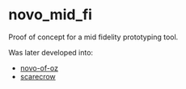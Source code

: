 novo_mid_fi
===========

Proof of concept for a mid fidelity prototyping tool.

Was later developed into: 

* [novo-of-oz](https://github.com/cmuellerrr/novo-of-oz)
* [scarecrow](https://github.com/cmuellerrr/scarecrow)
